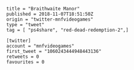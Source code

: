 ```
title = "Braithwaite Manor"
published = 2018-11-07T18:51:50Z
origin = "twitter-mnfvideogames"
type = "tweet"
tag = [ "ps4share", "red-dead-redemption-2",]

[twitter]
account = "mnfvideogames"
first_tweet = "1060243444948443136"
retweets = 0
favourites = 0
```

<p class='image'><img src='https://mnf.m17s.net/2018/11/07/Dra9ywZWoAE5zfR.jpg' alt=''></p>

